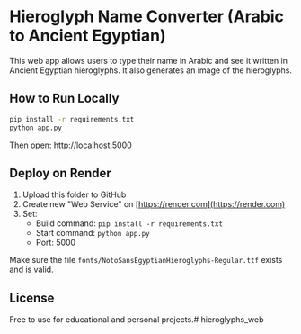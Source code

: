 # Hieroglyph Name Converter (Arabic to Ancient Egyptian)

This web app allows users to type their name in Arabic and see it written in Ancient Egyptian hieroglyphs. It also generates an image of the hieroglyphs.

## How to Run Locally

```bash
pip install -r requirements.txt
python app.py
```

Then open: http://localhost:5000

## Deploy on Render

1. Upload this folder to GitHub
2. Create new "Web Service" on [https://render.com](https://render.com)
3. Set:
   - Build command: `pip install -r requirements.txt`
   - Start command: `python app.py`
   - Port: 5000

Make sure the file `fonts/NotoSansEgyptianHieroglyphs-Regular.ttf` exists and is valid.

## License

Free to use for educational and personal projects.# hieroglyphs_web
